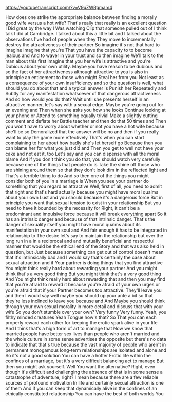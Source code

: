 https://youtubetranscript.com/?v=V9uZWRgmam4

 How does one strike the appropriate balance between finding a morally good wife versus a hot wife? That's really that really is an excellent question I Did great by the way I Was watching Clip that someone pulled out of I think talk I did at Cambridge. I talked about this a little bit and I talked about the observations I've had of people when they They move to incrementally destroy the attractiveness of their partner So imagine it's not that hard to imagine imagine that you're That you have the capacity to to become jealous and And to waver in your trust and so then imagine We'll talk to the man about this first imagine that you her wife is attractive and you're Dubious about your own utility. Maybe you have reason to be dubious and so the fact of her attractiveness although attractive to you is also in principle an enticement to those who might Steal her from you Not least as a consequence of your own insufficiency and so the question is well, what should you do about that and a typical answer is Punish her Repeatedly and Subtly for any manifestation whatsoever of that dangerous attractiveness And so how would you do that? Wait until she presents herself in an attractive manner, let's say with a sexual edge. Maybe you're going out for an evening and Then when she asks you how she looks Continue looking at your phone or Attend to something equally trivial Make a slightly cutting comment and deflate her Battle teacher and then do that 50 times and Then you won't have to worry about whether or not you have a hot wife because she'll be so Demoralized that the answer will be no and then if you really want to play the game more effectively That's when you can start complaining to her about how badly she's let herself go Because then you can blame her for what you just did and Then you get to well not have your cake and not eat it, too Let's say and you can dispense with all the moral blame And if you don't think you do that, you should watch very carefully because one of the things that people do is Take the shine off those who are shining around them so that they don't look dim in the reflected light and That's a terrible thing to do And so then one of the things you might consider both of you in a marriage is When you see your partner do something that you regard as attractive Well, first of all, you need to admit that right and that's hard actually because you might have moral qualms about your own Lust and you should because it's a dangerous force But in principle you want that sexual tension to exist in your relationship But you need to have it bounded by the necessity for Right, it can't be a predominant and impulsive force because it will break everything apart So it has an intrinsic danger and because of that intrinsic danger. That's the danger of sexuality itself you might have moral qualms about its manifestation in your own soul and And fair enough it has to be integrated in relationship to The desire let's say to maintain the relationship but over the long run in a in a reciprocal and and mutually beneficial and respectful manner that would be the ethical end of the Story and that was also held in question, but Just because something can get out of control doesn't mean that it's intrinsically bad and I would say that's certainly the case about sexual attraction and if Your partner is doing things that you find attractive You might think really hard about rewarding your partner And you might think that's a very good thing But you might think that's a very good thing And You might think really hard about rewarding that and then you may find that you're afraid to reward it because you're afraid of your own urges or you're afraid that if your Partner becomes too attractive. They'll leave you and then I would say well maybe you should up your ante a bit so that they're less inclined to leave you because and And Maybe you should think through your own sexual morality in more detail and discuss that with your wife So you don't stumble over your own? Very funny Very funny. Yeah, you filthy minded creatures Yeah Tongue how's that? So That you can each properly reward each other for keeping the erotic spark alive in your life And I think that's a high form of art to manage that Now we know that married people have better sex lives than people who aren't married and the whole culture in some sense advertises the opposite but there's no data to indicate that that's true because the vast majority of people who aren't in permanent monogamous long-term relationships are Isolated and alone and So it's not a good solution You can have a hotter Erotic life within the confines of a marriage, but it's a very difficult balancing act to manage But then you might ask yourself. Well You want the alternative? Right, even though it's difficult and challenging the absence of that is in some sense a catastrophe of adventure, right? I mean because there are a few reliable sources of profound motivation In life and certainly sexual attraction is one of them And if you can keep that dynamically alive in the confines of an ethically constituted relationship You can have the best of both worlds You